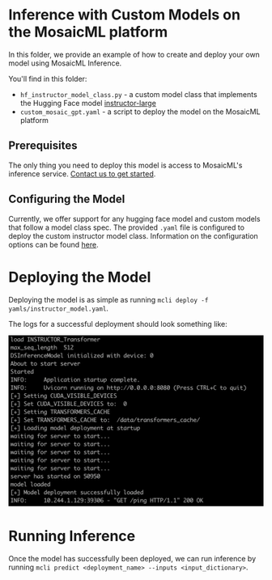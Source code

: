 # Inference with Custom Models on the MosaicML platform

In this folder, we provide an example of how to create and deploy your own model using MosaicML Inference.

You'll find in this folder:

- `hf_instructor_model_class.py` - a custom model class that implements the Hugging Face model [instructor-large](https://huggingface.co/hkunlp/instructor-large)
- `custom_mosaic_gpt.yaml` - a script to deploy the model on the MosaicML platform

## Prerequisites

The only thing you need to deploy this model is access to MosaicML's inference service. [Contact us to get started](https://forms.mosaicml.com/demo).

## Configuring the Model

Currently, we offer support for any hugging face model and custom models that follow a model class spec. The provided `.yaml` file is configured to deploy the custom instructor model class. Information on the configuration options can be found [here](https://docs.mosaicml.com/projects/mcli/en/latest/main_concepts/inference_schema.html).

# Deploying the Model

Deploying the model is as simple as running `mcli deploy -f yamls/instructor_model.yaml`.

The logs for a successful deployment should look something like:

<picture>
  <source media="(prefers-color-scheme: dark)" srcset="./instructor_model_logs.png">
  <img alt="Logs from starting server." src="./instructor_model_logs.png">
</picture>

# Running Inference

Once the model has successfully been deployed, we can run inference by running `mcli predict <deployment_name> --inputs <input_dictionary>`.
